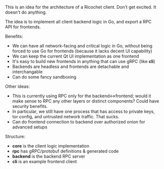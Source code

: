 This is an idea for the architecture of a Ricochet client. Don't get excited. It doesn't do anything.

The idea is to implement all client backend logic in Go, and export a RPC API for frontends.

Benefits:

* We can have all network-facing and critical logic in Go, without being forced to use Go for frontends (because it lacks decent UI capability)
* We can keep the current Qt UI implementation as one frontend
* It's easy to build new frontends in anything that can use gRPC (like **cli**)
* Backends are headless and frontends are detachable and interchangable
* Can do some fancy sandboxing

Other ideas:

* This is currently using RPC only for the backend<->frontend; would it make sense to RPC any other layers or distinct components? Could have security benefits.
* In particular, we still have one process that has access to private keys, tor config, and untrusted network traffic. That sucks.
* Can do frontend connection to backend over authorized onion for advanced setups

Structure:

* **core** is the client logic implementation
* **rpc** has gRPC/protobuf definitions & generated code
* **backend** is the backend RPC server
* **cli** is an example frontend client
